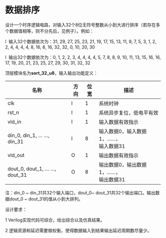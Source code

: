 # 数据排序

设计一个时序逻辑电路，对输入32个8位无符号整数从小到大进行排序（若存在多个数据值相等，则不分先后，见例子）。例如：

l  输入32个数据依次为：31,
29, 27, 25, 23, 21, 19, 17, 15, 13, 11, 9, 7, 5, 3, 1, 2, 2, 4, 4, 4, 4, 8, 16,
8, 16, 32, 32, 0, 10, 20, 30

l  输出32个数据依次为：0,
1, 2, 2, 3, 4, 4, 4, 4, 5, 7, 8, 8, 9, 10, 11, 13, 15, 16, 16, 17, 19, 20, 21,
23, 25, 27, 29, 30, 31, 32, 32

顶层模块名为**sort_32_u8**，输入输出功能定义：

| **名称**                       | **方向** | **位宽** | **描述**                     |
| ---------------------------- | ------ | ------ | -------------------------- |
| clk                          | I      | 1      | 系统时钟                       |
| rst_n                        | I      | 1      | 系统异步复位，低电平有效               |
| vld_in                       | I      | 1      | 输入数据有效指示                   |
| din_0, din_1, … …, din_31    | I      | 8      | 输入数据0，输入数据1，……，<br> 输入数据31 |
| vld_out                      | O      | 1      | 输出数据有效指示                   |
| dout_0, dout_1, … …, dout_31 | O      | 8      | 输出数据0，输出数据1，……，<br> 输出数据31 |

注：din_0 ~ din_31共32个输入端口，dout_0~
dout_31共32个输出端口。输出数据dout_0 ~ dout_31的值从小到大排列。

设计要求：

1 Verilog实现代码可综合，给出综合以及仿真结果。

2 逻辑资源和延迟需要做权衡，使得数据输入到结果输出延迟周期数尽量少。

